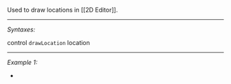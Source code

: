 Used to draw locations in [[2D Editor]].


---
*Syntaxes:*

control `drawLocation` location

---
*Example 1:*

-